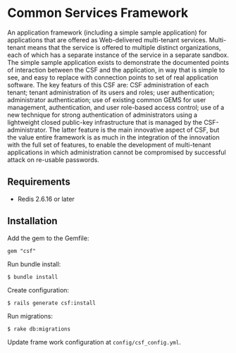 Common Services Framework
=========================

An application framework (including a simple sample application) for applications that are offered as Web-delivered multi-tenant services. Multi-tenant means that the service is offered to multiple distinct organizations, each of which has a separate instance of the service in a separate sandbox. The simple sample application exists to demonstrate the documented points of interaction between the CSF and the application, in way that is simple to see, and easy to replace with connection points to set of real application software. The key featurs of this CSF are: CSF administration of each tenant; tenant administration of its users and roles; user authentication; administrator authentication; use of existing common GEMS for user management, authentication, and user role-based access control; use of a new technique for strong authentication of administrators using a lightweight closed public-key infrastructure that is managed by the CSF-administrator. The latter feature is the main innovative aspect of CSF, but the value entire framework is as much in the integration of the innovation with the full set of features, to enable the development of multi-tenant applications in which administration cannot be compromised by successful attack on re-usable passwords.


Requirements
------------

* Redis 2.6.16 or later



Installation
------------

Add the gem to the Gemfile:

    gem "csf"
    
Run bundle install:

    $ bundle install
    
Create configuration:

    $ rails generate csf:install
    
Run migrations:

    $ rake db:migrations
    
Update frame work configuration at `config/csf_config.yml`.
